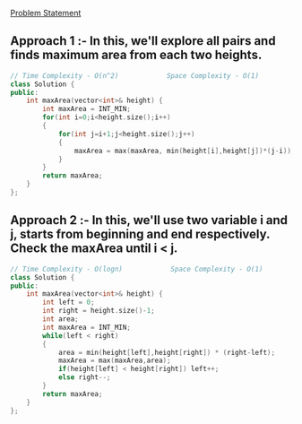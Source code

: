 [Problem Statement](https://leetcode.com/problems/container-with-most-water/)

## Approach 1 :- In this, we'll explore all pairs and finds maximum area from each two heights.

```cpp
// Time Complexity - O(n^2)            Space Complexity - O(1)
class Solution {
public:
    int maxArea(vector<int>& height) {
        int maxArea = INT_MIN;
        for(int i=0;i<height.size();i++)
        {
            for(int j=i+1;j<height.size();j++)
            {
                maxArea = max(maxArea, min(height[i],height[j])*(j-i));
            }
        }
        return maxArea;
    }
};
```

## Approach 2 :- In this, we'll use two variable i and j, starts from beginning and end respectively. Check the maxArea until i < j.

```cpp
// Time Complexity - O(logn)            Space Complexity - O(1)
class Solution {
public:
    int maxArea(vector<int>& height) {
        int left = 0;
        int right = height.size()-1;
        int area;
        int maxArea = INT_MIN;
        while(left < right)
        {
            area = min(height[left],height[right]) * (right-left);
            maxArea = max(maxArea,area);
            if(height[left] < height[right]) left++;
            else right--;
        }
        return maxArea;
    }
};
```
